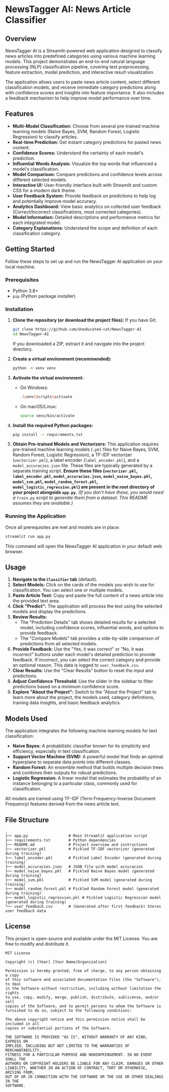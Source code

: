 # NewsTagger AI: News Article Classifier

## Overview

NewsTagger AI is a Streamlit-powered web application designed to classify news articles into predefined categories using various machine learning models. This project demonstrates an end-to-end natural language processing (NLP) classification pipeline, covering text preprocessing, feature extraction, model prediction, and interactive result visualization.

The application allows users to paste news article content, select different classification models, and receive immediate category predictions along with confidence scores and insights into feature importance. It also includes a feedback mechanism to help improve model performance over time.

## Features

* **Multi-Model Classification:** Choose from several pre-trained machine learning models (Naive Bayes, SVM, Random Forest, Logistic Regression) to classify articles.
* **Real-time Prediction:** Get instant category predictions for pasted news content.
* **Confidence Scores:** Understand the certainty of each model's prediction.
* **Influential Words Analysis:** Visualize the top words that influenced a model's classification.
* **Model Comparison:** Compare predictions and confidence levels across different selected models.
* **Interactive UI:** User-friendly interface built with Streamlit and custom CSS for a modern dark theme.
* **User Feedback System:** Provide feedback on predictions to help log and potentially improve model accuracy.
* **Analytics Dashboard:** View basic analytics on collected user feedback (Correct/Incorrect classifications, most corrected categories).
* **Model Information:** Detailed descriptions and performance metrics for each integrated model.
* **Category Explanations:** Understand the scope and definition of each classification category.

## Getting Started

Follow these steps to set up and run the NewsTagger AI application on your local machine.

### Prerequisites

* Python 3.8+
* `pip` (Python package installer)

### Installation

1.  **Clone the repository (or download the project files):**
    If you have Git:
    ```bash
    git clone https://github.com/Uneducated-cat/NewsTagger-AI
    cd NewsTagger-AI 
    ```
    If you downloaded a ZIP, extract it and navigate into the project directory.

2.  **Create a virtual environment (recommended):**
    ```bash
    python -m venv venv
    ```

3.  **Activate the virtual environment:**
    * On Windows:
        ```bash
        .\venv\Scripts\activate
        ```
    * On macOS/Linux:
        ```bash
        source venv/bin/activate
        ```

4.  **Install the required Python packages:**
    ```bash
    pip install -r requirements.txt
    ```

5.  **Obtain Pre-trained Models and Vectorizers:**
    This application requires pre-trained machine learning models (`.pkl` files for Naive Bayes, SVM, Random Forest, Logistic Regression), a TF-IDF vectorizer (`vectorizer.pkl`), a label encoder (`label_encoder.pkl`), and a `model_accuracies.json` file. These files are typically generated by a separate training script. **Ensure these files (`vectorizer.pkl`, `label_encoder.pkl`, `model_accuracies.json`, `model_naive_bayes.pkl`, `model_svm.pkl`, `model_random_forest.pkl`, `model_logistic_regression.pkl`) are present in the root directory of your project alongside `app.py`.**
    *(If you don't have these, you would need a `train.py` script to generate them from a dataset. This README assumes they are available.)*

### Running the Application

Once all prerequisites are met and models are in place:

```bash
streamlit run app.py
```

This command will open the NewsTagger AI application in your default web browser.

## Usage

1.  **Navigate to the `Classifier` tab** (default).
2.  **Select Models:** Click on the cards of the models you wish to use for classification. You can select one or multiple models.
3.  **Paste Article Text:** Copy and paste the full content of a news article into the provided text area.
4.  **Click "Predict":** The application will process the text using the selected models and display the predictions.
5.  **Review Results:**
    * The "Prediction Details" tab shows detailed results for a selected model, including confidence scores, influential words, and options to provide feedback.
    * The "Compare Models" tab provides a side-by-side comparison of predictions from all selected models.
6.  **Provide Feedback:** Use the "Yes, it was correct" or "No, it was incorrect" buttons under each model's detailed prediction to provide feedback. If incorrect, you can select the correct category and provide an optional reason. This data is logged to `user_feedback.csv`.
7.  **Clear Results:** Use the "Clear Results" button to reset the input and predictions.
8.  **Adjust Confidence Threshold:** Use the slider in the sidebar to filter predictions based on a minimum confidence score.
9.  **Explore "About the Project":** Switch to the "About the Project" tab to learn more about the project, the models used, category definitions, training data insights, and basic feedback analytics.

## Models Used

The application integrates the following machine learning models for text classification:

* **Naive Bayes:** A probabilistic classifier known for its simplicity and efficiency, especially in text classification.
* **Support Vector Machine (SVM):** A powerful model that finds an optimal hyperplane to separate data points into different classes.
* **Random Forest:** An ensemble method that builds multiple decision trees and combines their outputs for robust predictions.
* **Logistic Regression:** A linear model that estimates the probability of an instance belonging to a particular class, commonly used for classification.

All models are trained using TF-IDF (Term Frequency-Inverse Document Frequency) features derived from the news article text.

## File Structure

```
.
├── app.py                  # Main Streamlit application script
├── requirements.txt        # Python dependencies
├── README.md               # Project overview and instructions
├── vectorizer.pkl          # Pickled TF-IDF vectorizer (generated during training)
├── label_encoder.pkl       # Pickled Label Encoder (generated during training)
├── model_accuracies.json   # JSON file with model accuracies
├── model_naive_bayes.pkl   # Pickled Naive Bayes model (generated during training)
├── model_svm.pkl           # Pickled SVM model (generated during training)
├── model_random_forest.pkl # Pickled Random Forest model (generated during training)
├── model_logistic_regression.pkl # Pickled Logistic Regression model (generated during training)
└── user_feedback.csv       # (Generated after first feedback) Stores user feedback data
```

## License

This project is open-source and available under the MIT License. You are free to modify and distribute it.

```
MIT License

Copyright (c) [Year] [Your Name/Organization]

Permission is hereby granted, free of charge, to any person obtaining a copy
of this software and associated documentation files (the "Software"), to deal
in the Software without restriction, including without limitation the rights
to use, copy, modify, merge, publish, distribute, sublicense, and/or sell
copies of the Software, and to permit persons to whom the Software is
furnished to do so, subject to the following conditions:

The above copyright notice and this permission notice shall be included in all
copies or substantial portions of the Software.

THE SOFTWARE IS PROVIDED "AS IS", WITHOUT WARRANTY OF ANY KIND, EXPRESS OR
IMPLIED, INCLUDING BUT NOT LIMITED TO THE WARRANTIES OF MERCHANTABILITY,
FITNESS FOR A PARTICULAR PURPOSE AND NONINFRINGEMENT. IN NO EVENT SHALL THE
AUTHORS OR COPYRIGHT HOLDERS BE LIABLE FOR ANY CLAIM, DAMAGES OR OTHER
LIABILITY, WHETHER IN AN ACTION OF CONTRACT, TORT OR OTHERWISE, ARISING FROM,
OUT OF OR IN CONNECTION WITH THE SOFTWARE OR THE USE OR OTHER DEALINGS IN THE
SOFTWARE.
```
